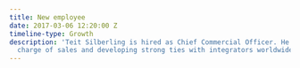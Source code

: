 ```yaml
---
title: New employee
date: 2017-03-06 12:20:00 Z
timeline-type: Growth
description: 'Teit Silberling is hired as Chief Commercial Officer. He will be in
  charge of sales and developing strong ties with integrators worldwide. '
---
```


